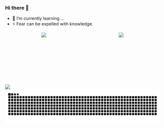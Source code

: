 ### Hi there 👋
- 🌱 I’m currently learning ...
- ⚡ Fear can be expelled with knowledge.


<div style="display:flex;justify-content:space-around;">
  <img height="170px" src="https://github-readme-stats.vercel.app/api?username=class-undefined&theme=buefy&show_icons=true" />
  <img height="170px" src="https://github-readme-stats.vercel.app/api/top-langs/?username=class-undefined&layout=compact&langs_count=8" />
</div>
<div>
    <img height="170px" src="https://leetcode.card.workers.dev/?username=class-undefined&theme=auto&site=cn" />
</div>








<div align="center"><img src="https://raw.githubusercontent.com/class-undefined/class-undefined/output/github-contribution-grid-snake.svg" ></div>

<!--
**wild-sky/wild-sky** is a ✨ _special_ ✨ repository because its `README.md` (this file) appears on your GitHub profile.

Here are some ideas to get you started:

- 🔭 I’m currently working on ...
- 🌱 I’m currently learning ...
- 👯 I’m looking to collaborate on ...
- 🤔 I’m looking for help with ...
- 💬 Ask me about ...
- 📫 How to reach me: ...
- 😄 Pronouns: ...
- ⚡ Fun fact: ...
-->
